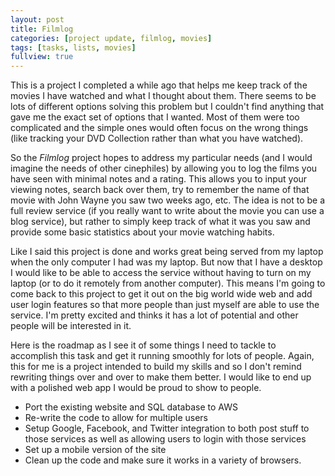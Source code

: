 ```yaml
---
layout: post
title: Filmlog
categories: [project update, filmlog, movies]
tags: [tasks, lists, movies]
fullview: true
---
```


This is a project I completed a while ago that helps me keep track of the movies I have watched and what I thought about them. There seems to be lots of different options solving this problem but I couldn't find anything that gave me the exact set of options that I wanted. Most of them were too complicated and the simple ones would often focus on the wrong things (like tracking your DVD Collection rather than what you have watched).

So the *Filmlog* project hopes to address my particular needs (and I would imagine the needs of other cinephiles) by allowing you to log the films you have seen with minimal notes and a rating. This allows you to input your viewing notes, search back over them, try to remember the name of that movie with John Wayne you saw two weeks ago, etc. The idea is not to be a full review service (if you really want to write about the movie you can use a blog service), but rather to simply keep track of what it was you saw and provide some basic statistics about your movie watching habits.

Like I said this project is done and works great being served from my laptop when the only computer I had was my laptop. But now that I have a desktop I would like to be able to access the service without having to turn on my laptop (or to do it remotely from another computer). This means I'm going to come back to this project to get it out on the big world wide web and add user login features so that more people than just myself are able to use the service. I'm pretty excited and thinks it has a lot of potential and other people will be interested in it.

Here is the roadmap as I see it of some things I need to tackle to accomplish this task and get it running smoothly for lots of people. Again, this for me is a project intended to build my skills and so I don't remind rewriting things over and over to make them better. I would like to end up with a polished web app I would be proud to show to people.

<ul>
	<li>Port the existing website and SQL database to AWS</li>
	<li>Re-write the code to allow for multiple users</li>
	<li>Setup Google, Facebook, and Twitter integration to both post stuff to those services as well as allowing users to login with those services</li>
	<li>Set up a mobile version of the site</li>
	<li>Clean up the code and make sure it works in a variety of browsers.</li>
</ul>
